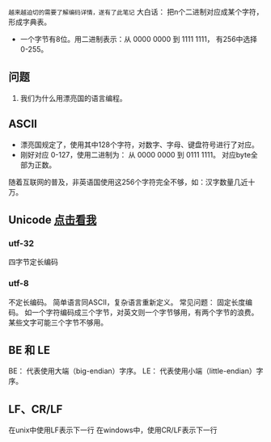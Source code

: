 
`越来越迫切的需要了解编码详情，遂有了此笔记`
大白话： 把n个二进制对应成某个字符，形成字典表。
* 一个字节有8位。用二进制表示：从 0000 0000 到 1111 1111， 有256中选择 0-255。
## 问题
1. 我们为什么用漂亮国的语言编程。
## ASCII
* 漂亮国规定了，使用其中128个字符，对数字、字母、键盘符号进行了对应。
* 刚好对应 0-127，使用二进制为： 从 0000 0000 到 0111 1111。 对应byte全部为正数。

随着互联网的普及，非英语国使用这256个字符完全不够，如：汉字数量几近十万。
## Unicode [点击看我](https://home.unicode.org/)
### utf-32 
四字节定长编码
### utf-8
不定长编码。 简单语言同ASCII，复杂语言重新定义。
常见问题：
固定长度编码。 如一个字符编码成三个字节，对英文则一个字节够用，有两个字节的浪费。某些文字可能三个字节不够用。



## BE 和 LE
BE： 代表使用大端（big-endian）字序。
LE： 代表使用小端（little-endian）字序。

## LF、CR/LF
在unix中使用LF表示下一行
在windows中，使用CR/LF表示下一行



